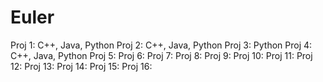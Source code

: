 Euler
=====
Proj 1: C++, Java, Python
Proj 2: C++, Java, Python
Proj 3: Python
Proj 4: C++, Java, Python
Proj 5:
Proj 6: 
Proj 7: 
Proj 8: 
Proj 9: 
Proj 10:
Proj 11: 
Proj 12:
Proj 13: 
Proj 14:
Proj 15:
Proj 16:
